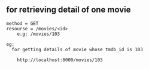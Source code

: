 

## for retrieving detail of one movie 

```
method = GET
resourse = /movies/<id>
    e.g: /movies/103

eg: 
  for getting details of movie whose tmdb_id is 103 
    
    http://localhost:8000/movies/103


```
